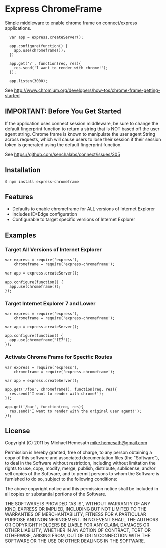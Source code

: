 # Express ChromeFrame

  Simple middleware to enable chrome frame on connect/express applications.
  
      var app = express.createServer();
      
      app.configure(function() {
        app.use(chromeframe());
      })
      
      app.get('/', function(req, res){
        res.send('I want to render with chrome!');
      });
      
      app.listen(3000); 
      
See http://www.chromium.org/developers/how-tos/chrome-frame-getting-started

## IMPORTANT: Before You Get Started

If the application uses connect session middleware, be sure to change the default fingerprint function to return a string that is NOT based off the user agent string.
Chrome frame is known to manipulate the user agent String across requests, which will cause users to lose their session if their session token is generated using the default fingerprint function.
    
See https://github.com/senchalabs/connect/issues/305 
      
## Installation

    $ npm install express-chromeframe
    
## Features

  * Defaults to enable chromeframe for ALL versions of Internet Explorer
  * Includes IE=Edge configuration
  * Configurable to target specific versions of Internet Explorer
    
## Examples

### Target All Versions of Internet Explorer

    var express = require('express'),
        chromeframe = require('express-chromeframe');

    var app = express.createServer();
    
    app.configure(function() {
      app.use(chromeframe());
    });
    
### Target Internet Explorer 7 and Lower
    
    var express = require('express'),
        chromeframe = require('express-chromeframe');

    var app = express.createServer();
    
    app.configure(function() {
      app.use(chromeframe("IE7"));
    });
    
### Activate Chrome Frame for Specific Routes

    var express = require('express'),
        chromeframe = require('express-chromeframe');
    
    var app = express.createServer();
    
    app.get('/foo', chromeframe(), function(req, res){
      res.send('I want to render with chrome!');
    });
    
    app.get('/bar', function(req, res){
      res.send('I want to render with the original user agent!');
    });

## License

Copyright (C) 2011 by Michael Hemesath <mike.hemesath@gmail.com>

Permission is hereby granted, free of charge, to any person obtaining a copy
of this software and associated documentation files (the "Software"), to deal
in the Software without restriction, including without limitation the rights
to use, copy, modify, merge, publish, distribute, sublicense, and/or sell
copies of the Software, and to permit persons to whom the Software is
furnished to do so, subject to the following conditions:

The above copyright notice and this permission notice shall be included in
all copies or substantial portions of the Software.

THE SOFTWARE IS PROVIDED "AS IS", WITHOUT WARRANTY OF ANY KIND, EXPRESS OR
IMPLIED, INCLUDING BUT NOT LIMITED TO THE WARRANTIES OF MERCHANTABILITY,
FITNESS FOR A PARTICULAR PURPOSE AND NONINFRINGEMENT. IN NO EVENT SHALL THE
AUTHORS OR COPYRIGHT HOLDERS BE LIABLE FOR ANY CLAIM, DAMAGES OR OTHER
LIABILITY, WHETHER IN AN ACTION OF CONTRACT, TORT OR OTHERWISE, ARISING FROM,
OUT OF OR IN CONNECTION WITH THE SOFTWARE OR THE USE OR OTHER DEALINGS IN
THE SOFTWARE.